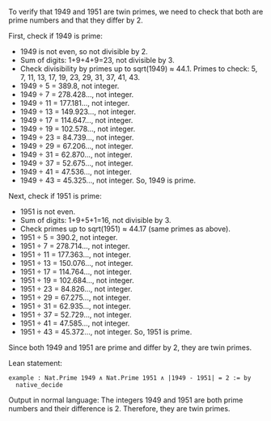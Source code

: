 To verify that 1949 and 1951 are twin primes, we need to check that both are prime numbers and that they differ by 2.

First, check if 1949 is prime:
- 1949 is not even, so not divisible by 2.
- Sum of digits: 1+9+4+9=23, not divisible by 3.
- Check divisibility by primes up to sqrt(1949) ≈ 44.1.
Primes to check: 5, 7, 11, 13, 17, 19, 23, 29, 31, 37, 41, 43.
- 1949 ÷ 5 = 389.8, not integer.
- 1949 ÷ 7 = 278.428..., not integer.
- 1949 ÷ 11 = 177.181..., not integer.
- 1949 ÷ 13 = 149.923..., not integer.
- 1949 ÷ 17 = 114.647..., not integer.
- 1949 ÷ 19 = 102.578..., not integer.
- 1949 ÷ 23 = 84.739..., not integer.
- 1949 ÷ 29 = 67.206..., not integer.
- 1949 ÷ 31 = 62.870..., not integer.
- 1949 ÷ 37 = 52.675..., not integer.
- 1949 ÷ 41 = 47.536..., not integer.
- 1949 ÷ 43 = 45.325..., not integer.
So, 1949 is prime.

Next, check if 1951 is prime:
- 1951 is not even.
- Sum of digits: 1+9+5+1=16, not divisible by 3.
- Check primes up to sqrt(1951) ≈ 44.17 (same primes as above).
- 1951 ÷ 5 = 390.2, not integer.
- 1951 ÷ 7 = 278.714..., not integer.
- 1951 ÷ 11 = 177.363..., not integer.
- 1951 ÷ 13 = 150.076..., not integer.
- 1951 ÷ 17 = 114.764..., not integer.
- 1951 ÷ 19 = 102.684..., not integer.
- 1951 ÷ 23 = 84.826..., not integer.
- 1951 ÷ 29 = 67.275..., not integer.
- 1951 ÷ 31 = 62.935..., not integer.
- 1951 ÷ 37 = 52.729..., not integer.
- 1951 ÷ 41 = 47.585..., not integer.
- 1951 ÷ 43 = 45.372..., not integer.
So, 1951 is prime.

Since both 1949 and 1951 are prime and differ by 2, they are twin primes.

Lean statement:
```lean
example : Nat.Prime 1949 ∧ Nat.Prime 1951 ∧ |1949 - 1951| = 2 := by
  native_decide
```

Output in normal language:
The integers 1949 and 1951 are both prime numbers and their difference is 2. Therefore, they are twin primes.